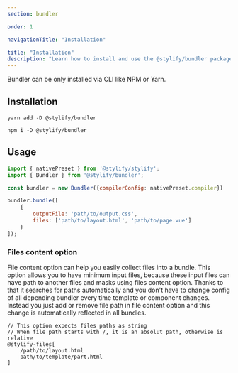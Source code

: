 ```yaml
---
section: bundler

order: 1

navigationTitle: "Installation"

title: "Installation"
description: "Learn how to install and use the @stylify/bundler package."
---
```


Bundler can be only installed via CLI like NPM or Yarn.

## Installation

```
yarn add -D @stylify/bundler

npm i -D @stylify/bundler
```

## Usage

```js
import { nativePreset } from '@stylify/stylify';
import { Bundler } from '@stylify/bundler';

const bundler = new Bundler({compilerConfig: nativePreset.compiler})

bundler.bundle([
	{
		outputFile: 'path/to/output.css',
		files: ['path/to/layout.html', 'path/to/page.vue']
	}
]);
```

### Files content option

File content option can help you easily collect files into a bundle.
This option allows you to have minimum input files, because these input files can have path to another files and masks using files content option. Thanks to that it searches for paths automatically and you don't have to change config of all depending bundler every time template or component changes. Instead you just add or remove file path in file content option and this change is automatically reflected in all bundles.

<note><template>
For more information about content options see [compiler documentation](/docs/stylify/compiler#contentoptionsprocessors).
</template></note>

<!-- <stylify-ignore> -->
```
// This option expects files paths as string
// When file path starts with /, it is an absolut path, otherwise is relative
@stylify-files[
	/path/to/layout.html
	path/to/template/part.html
]
```
<!-- </stylify-ignore> -->
